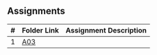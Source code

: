 ## Assignments

|  #  | Folder Link | Assignment Description |
| :-: | ----------- | ---------------------- |
|  1  | [A03](./Assignments/P10055/README.md)|
